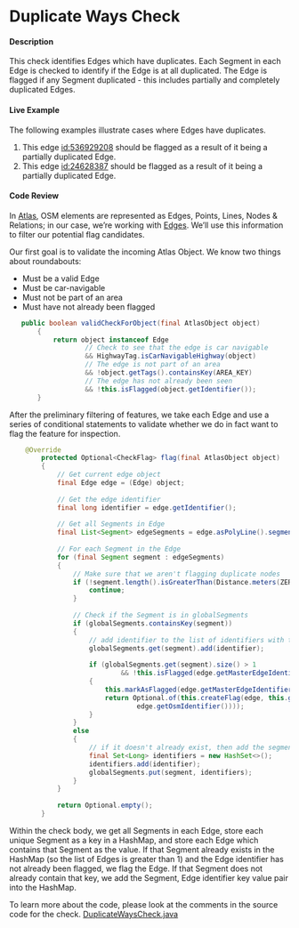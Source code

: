 # Duplicate Ways Check

#### Description

This check identifies Edges which have duplicates. Each Segment in each Edge is checked to identify 
if the Edge is at all duplicated. The Edge is flagged if any Segment duplicated - this includes
partially and completely duplicated Edges.

#### Live Example
The following examples illustrate cases where Edges have duplicates.
1) This edge [id:536929208](https://www.openstreetmap.org/way/536929208) should be flagged as a
result of it being a partially duplicated Edge.
2) This edge [id:24628387](https://www.openstreetmap.org/way/24628387) should be flagged as a result
of it being a partially duplicated Edge.

#### Code Review

In [Atlas](https://github.com/osmlab/atlas), OSM elements are represented as Edges, Points, Lines, 
Nodes & Relations; in our case, we’re working with [Edges](https://github.com/osmlab/atlas/blob/dev/src/main/java/org/openstreetmap/atlas/geography/atlas/items/Edge.java).
We’ll use this information to filter our potential flag candidates.

Our first goal is to validate the incoming Atlas Object. We know two things about roundabouts:
* Must be a valid Edge
* Must be car-navigable
* Must not be part of an area
* Must have not already been flagged


```java
   public boolean validCheckForObject(final AtlasObject object)
       {
           return object instanceof Edge
                   // Check to see that the edge is car navigable
                   && HighwayTag.isCarNavigableHighway(object)
                   // The edge is not part of an area
                   && !object.getTags().containsKey(AREA_KEY)
                   // The edge has not already been seen
                   && !this.isFlagged(object.getIdentifier());
       }

```

After the preliminary filtering of features, we take each Edge and use a series of conditional
statements to validate whether we do in fact want to flag the feature for inspection.

```java
    @Override
        protected Optional<CheckFlag> flag(final AtlasObject object)
        {
            // Get current edge object
            final Edge edge = (Edge) object;
    
            // Get the edge identifier
            final long identifier = edge.getIdentifier();
    
            // Get all Segments in Edge
            final List<Segment> edgeSegments = edge.asPolyLine().segments();
    
            // For each Segment in the Edge
            for (final Segment segment : edgeSegments)
            {
                // Make sure that we aren't flagging duplicate nodes
                if (!segment.length().isGreaterThan(Distance.meters(ZERO_LENGTH))) {
                    continue;
                }
    
                // Check if the Segment is in globalSegments
                if (globalSegments.containsKey(segment))
                {
                    // add identifier to the list of identifiers with that segment
                    globalSegments.get(segment).add(identifier);
    
                    if (globalSegments.get(segment).size() > 1
                            && !this.isFlagged(edge.getMasterEdgeIdentifier()))
                    {
                        this.markAsFlagged(edge.getMasterEdgeIdentifier());
                        return Optional.of(this.createFlag(edge, this.getLocalizedInstruction(0,
                                edge.getOsmIdentifier())));
                    }
                }
                else
                {
                    // if it doesn't already exist, then add the segment and list with one identifier
                    final Set<Long> identifiers = new HashSet<>();
                    identifiers.add(identifier);
                    globalSegments.put(segment, identifiers);
                }
            }
    
            return Optional.empty();
        }
```

Within the check body, we get all Segments in each Edge, store each unique Segment as a key in a 
HashMap, and store each Edge which contains that Segment as the value. If that Segment already exists
in the HashMap (so the list of Edges is greater than 1) and the Edge identifier has not already been
flagged, we flag the Edge. If that Segment does not already contain that key, we add the Segment,
Edge identifier key value pair into the HashMap.



To learn more about the code, please look at the comments in the source code for the check.
[DuplicateWaysCheck.java](../../src/main/java/org/openstreetmap/atlas/checks/validation/linear/edges/DuplicateWaysCheck.java)
